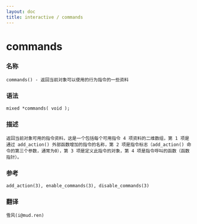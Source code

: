 ```yaml
---
layout: doc
title: interactive / commands
---
```

# commands

### 名称

    commands() - 返回当前对象可以使用的行为指令的一些资料

### 语法

    mixed *commands( void );

### 描述

    返回当前对象可用的指令资料，这是一个包括每个可用指令 4 项资料的二维数组，第 1 项是通过 add_action() 外部函数增加的指令的名称，第 2 项是指令标志（add_action() 命令的第三个参数，通常为0），第 3 项是定义此指令的对象，第 4 项是指令呼叫的函数（函数指针）。

### 参考

    add_action(3), enable_commands(3), disable_commands(3)

### 翻译 ###

    雪风(i@mud.ren)
